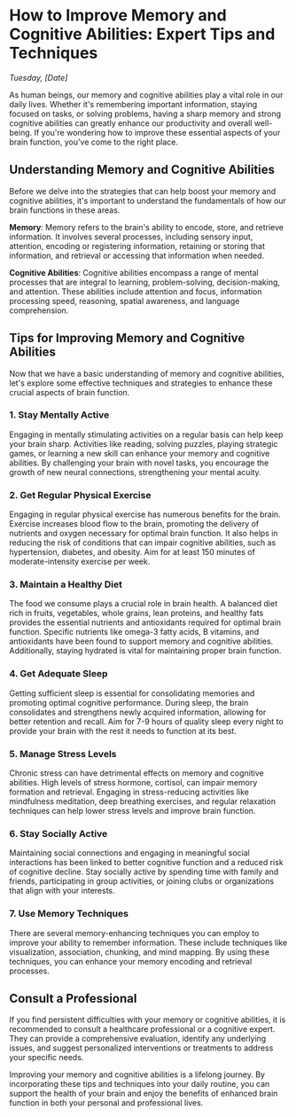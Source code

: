 # How to Improve Memory and Cognitive Abilities: Expert Tips and Techniques

*Tuesday, [Date]*

As human beings, our memory and cognitive abilities play a vital role in our daily lives. Whether it's remembering important information, staying focused on tasks, or solving problems, having a sharp memory and strong cognitive abilities can greatly enhance our productivity and overall well-being. If you're wondering how to improve these essential aspects of your brain function, you've come to the right place.

## Understanding Memory and Cognitive Abilities

Before we delve into the strategies that can help boost your memory and cognitive abilities, it's important to understand the fundamentals of how our brain functions in these areas.

**Memory**: Memory refers to the brain's ability to encode, store, and retrieve information. It involves several processes, including sensory input, attention, encoding or registering information, retaining or storing that information, and retrieval or accessing that information when needed.

**Cognitive Abilities**: Cognitive abilities encompass a range of mental processes that are integral to learning, problem-solving, decision-making, and attention. These abilities include attention and focus, information processing speed, reasoning, spatial awareness, and language comprehension.

## Tips for Improving Memory and Cognitive Abilities

Now that we have a basic understanding of memory and cognitive abilities, let's explore some effective techniques and strategies to enhance these crucial aspects of brain function.

### 1. Stay Mentally Active

Engaging in mentally stimulating activities on a regular basis can help keep your brain sharp. Activities like reading, solving puzzles, playing strategic games, or learning a new skill can enhance your memory and cognitive abilities. By challenging your brain with novel tasks, you encourage the growth of new neural connections, strengthening your mental acuity.

### 2. Get Regular Physical Exercise

Engaging in regular physical exercise has numerous benefits for the brain. Exercise increases blood flow to the brain, promoting the delivery of nutrients and oxygen necessary for optimal brain function. It also helps in reducing the risk of conditions that can impair cognitive abilities, such as hypertension, diabetes, and obesity. Aim for at least 150 minutes of moderate-intensity exercise per week.

### 3. Maintain a Healthy Diet

The food we consume plays a crucial role in brain health. A balanced diet rich in fruits, vegetables, whole grains, lean proteins, and healthy fats provides the essential nutrients and antioxidants required for optimal brain function. Specific nutrients like omega-3 fatty acids, B vitamins, and antioxidants have been found to support memory and cognitive abilities. Additionally, staying hydrated is vital for maintaining proper brain function.

### 4. Get Adequate Sleep

Getting sufficient sleep is essential for consolidating memories and promoting optimal cognitive performance. During sleep, the brain consolidates and strengthens newly acquired information, allowing for better retention and recall. Aim for 7-9 hours of quality sleep every night to provide your brain with the rest it needs to function at its best.

### 5. Manage Stress Levels

Chronic stress can have detrimental effects on memory and cognitive abilities. High levels of stress hormone, cortisol, can impair memory formation and retrieval. Engaging in stress-reducing activities like mindfulness meditation, deep breathing exercises, and regular relaxation techniques can help lower stress levels and improve brain function.

### 6. Stay Socially Active

Maintaining social connections and engaging in meaningful social interactions has been linked to better cognitive function and a reduced risk of cognitive decline. Stay socially active by spending time with family and friends, participating in group activities, or joining clubs or organizations that align with your interests.

### 7. Use Memory Techniques

There are several memory-enhancing techniques you can employ to improve your ability to remember information. These include techniques like visualization, association, chunking, and mind mapping. By using these techniques, you can enhance your memory encoding and retrieval processes.

## Consult a Professional

If you find persistent difficulties with your memory or cognitive abilities, it is recommended to consult a healthcare professional or a cognitive expert. They can provide a comprehensive evaluation, identify any underlying issues, and suggest personalized interventions or treatments to address your specific needs.

Improving your memory and cognitive abilities is a lifelong journey. By incorporating these tips and techniques into your daily routine, you can support the health of your brain and enjoy the benefits of enhanced brain function in both your personal and professional lives.